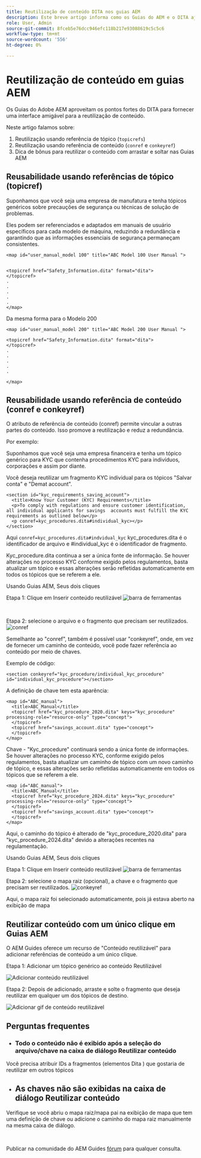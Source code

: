 ```yaml
---
title: Reutilização de conteúdo DITA nos guias AEM
description: Este breve artigo informa como os Guias do AEM e o DITA ajudam a economizar tempo e esforço ao usar a reutilização de conteúdo
role: User, Admin
source-git-commit: 8fceb5e76dcc946efc118b217e93088619c5c5c6
workflow-type: tm+mt
source-wordcount: '556'
ht-degree: 0%

---
```


# Reutilização de conteúdo em guias AEM

Os Guias do Adobe AEM aproveitam os pontos fortes do DITA para fornecer uma interface amigável para a reutilização de conteúdo.

Neste artigo falamos sobre:

1. Reutilização usando referência de tópico (`topicrefs`)
2. Reutilização usando referência de conteúdo (`conref` e `conkeyref`)
3. Dica de bônus para reutilizar o conteúdo com arrastar e soltar nas Guias AEM

## Reusabilidade usando referências de tópico (topicref)



Suponhamos que você seja uma empresa de manufatura e tenha tópicos genéricos sobre precauções de segurança ou técnicas de solução de problemas.

Eles podem ser referenciados e adaptados em manuais de usuário específicos para cada modelo de máquina, reduzindo a redundância e garantindo que as informações essenciais de segurança permaneçam consistentes.

```
<map id="user_manual_model 100" title="ABC Model 100 User Manual ">


<topicref href="Safety_Information.dita" format="dita">
</topicref>
.
.
.
.
.
</map>
```


Da mesma forma para o Modelo 200

```
<map id="user_manual_model 200" title="ABC Model 200 User Manual ">

<topicref href="Safety_Information.dita" format="dita">
</topicref>
.
.
.
.
.
  
</map>
```

## Reusabilidade usando referência de conteúdo (conref e conkeyref)

O atributo de referência de conteúdo (conref) permite vincular a outras partes do conteúdo. Isso promove a reutilização e reduz a redundância.

Por exemplo:

Suponhamos que você seja uma empresa financeira e tenha um tópico genérico para KYC que contenha procedimentos KYC para indivíduos, corporações e assim por diante.

Você deseja reutilizar um fragmento KYC individual para os tópicos &quot;Salvar conta&quot; e &quot;Demat account&quot;.

```
<section id="kyc_requirements_saving_account">
  <title>Know Your Customer (KYC) Requirements</title>
  <p>To comply with regulations and ensure customer identification, all individual applicants for savings  accounts must fulfill the KYC requirements as outlined below</p>
  <p conref=kyc_procedures.dita#individual_kyc></p>
</section>
```

Aqui `conref=kyc_procedures.dita#indvidual_kyc` kyc_procedures.dita é o identificador de arquivo e #individual_kyc é o identificador de fragmento.

Kyc_procedure.dita continua a ser a única fonte de informação. Se houver alterações no processo KYC conforme exigido pelos regulamentos, basta atualizar um tópico e essas alterações serão refletidas automaticamente em todos os tópicos que se referem a ele.

Usando Guias AEM, Seus dois cliques

Etapa 1: Clique em Inserir conteúdo reutilizável
![barra de ferramentas](../../assets/publishing/content-reusability_image1.png)

<br>

Etapa 2: selecione o arquivo e o fragmento que precisam ser reutilizados.
![conref](../../assets/publishing/content-reusability_image2.png)

Semelhante ao &quot;conref&quot;, também é possível usar &quot;conkeyref&quot;, onde, em vez de fornecer um caminho de conteúdo, você pode fazer referência ao conteúdo por meio de chaves.

Exemplo de código:

```
<section conkeyref="kyc_procedure/individual_kyc_procedure" id="individual_kyc_procedure"></section>
```

A definição de chave tem esta aparência:

```
<map id="ABC_manual">
  <title>ABC_Manual</title>
  <topicref href="kyc_procedure_2020.dita" keys="kyc_procedure" processing-role="resource-only" type="concept">
  </topicref>
  <topicref href="savings_account.dita" type="concept">
  </topicref>
</map>
```

Chave - &quot;Kyc_procedure&quot; continuará sendo a única fonte de informações. Se houver alterações no processo KYC, conforme exigido pelos regulamentos, basta atualizar um caminho de tópico com um novo caminho de tópico, e essas alterações serão refletidas automaticamente em todos os tópicos que se referem a ele.

```
<map id="ABC_manual">
  <title>ABC_Manual</title>
  <topicref href="kyc_procedure_2024.dita" keys="kyc_procedure" processing-role="resource-only" type="concept">
  </topicref>
  <topicref href="savings_account.dita" type="concept">
  </topicref>
</map>
```

Aqui, o caminho do tópico é alterado de &quot;kyc_procedure_2020.dita&quot; para &quot;kyc_procedure_2024.dita&quot; devido a alterações recentes na regulamentação.

Usando Guias AEM, Seus dois cliques

Etapa 1: Clique em Inserir conteúdo reutilizável
![barra de ferramentas](../../assets/publishing/content-reusability_image1.png)

Etapa 2: selecione o mapa raiz (opcional), a chave e o fragmento que precisam ser reutilizados.
![conkeyref](../../assets/publishing/content-reusability_image3.png)

Aqui, o mapa raiz foi selecionado automaticamente, pois já estava aberto na exibição de mapa


## Reutilizar conteúdo com um único clique em Guias AEM

O AEM Guides oferece um recurso de &quot;Conteúdo reutilizável&quot; para adicionar referências de conteúdo a um único clique.

Etapa 1: Adicionar um tópico genérico ao conteúdo Reutilizável

![Adicionar conteúdo reutilizável](../../assets/publishing/content-reusability_image4.png)

Etapa 2: Depois de adicionado, arraste e solte o fragmento que deseja reutilizar em qualquer um dos tópicos de destino.

![Adicionar gif de conteúdo reutilizável](../../assets/publishing/content-reusability_image5.gif)



## Perguntas frequentes

- ### Todo o conteúdo não é exibido após a seleção do arquivo/chave na caixa de diálogo Reutilizar conteúdo

Você precisa atribuir IDs a fragmentos (elementos Dita ) que gostaria de reutilizar em outros tópicos

- ## As chaves não são exibidas na caixa de diálogo Reutilizar conteúdo

Verifique se você abriu o mapa raiz/mapa pai na exibição de mapa que tem uma definição de chave ou adicione o caminho do mapa raiz manualmente na mesma caixa de diálogo.


<br>


Publicar na comunidade do AEM Guides [fórum](https://experienceleaguecommunities.adobe.com/t5/experience-manager-guides/ct-p/aem-xml-documentation) para qualquer consulta.

